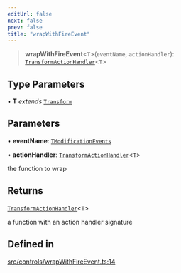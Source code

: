 ```yaml
---
editUrl: false
next: false
prev: false
title: "wrapWithFireEvent"
---
```


> **wrapWithFireEvent**\<`T`\>(`eventName`, `actionHandler`): [`TransformActionHandler`](/api/type-aliases/transformactionhandler/)\<`T`\>

## Type Parameters

• **T** *extends* [`Transform`](/api/type-aliases/transform/)

## Parameters

• **eventName**: [`TModificationEvents`](/api/type-aliases/tmodificationevents/)

• **actionHandler**: [`TransformActionHandler`](/api/type-aliases/transformactionhandler/)\<`T`\>

the function to wrap

## Returns

[`TransformActionHandler`](/api/type-aliases/transformactionhandler/)\<`T`\>

a function with an action handler signature

## Defined in

[src/controls/wrapWithFireEvent.ts:14](https://github.com/fabricjs/fabric.js/blob/v6.0.0-rc4/src/controls/wrapWithFireEvent.ts#L14)
